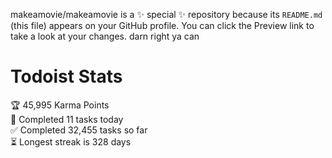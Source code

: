 makeamovie/makeamovie is a ✨ special ✨ repository because its `README.md` (this file) appears on your GitHub profile.
You can click the Preview link to take a look at your changes. darn right ya can

# Todoist Stats

<!-- TODO-IST:START -->
🏆  45,995 Karma Points           
🌸  Completed 11 tasks today           
✅  Completed 32,455 tasks so far           
⏳  Longest streak is 328 days
<!-- TODO-IST:END -->